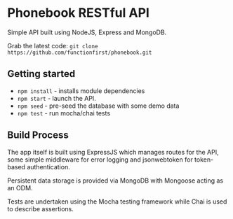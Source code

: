 # Phonebook RESTful API
Simple API built using NodeJS, Express and MongoDB.

Grab the latest code: `git clone https://github.com/functionfirst/phonebook.git`

## Getting started
* `npm install` - installs module dependencies
* `npm start` - launch the API.
* `npm seed` - pre-seed the database with some demo data
* `npm test` - run mocha/chai tests

## Build Process
The app itself is built using ExpressJS which manages routes for the API, some simple middleware for error logging and jsonwebtoken for token-based authentication.

Persistent data storage is provided via MongoDB with Mongoose acting as an ODM.

Tests are undertaken using the Mocha testing framework while Chai is used to describe assertions.